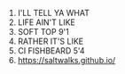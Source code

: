 1. I'LL TELL YA WHAT
2. LIFE AIN'T LIKE
3. SOFT TOP 9'1
4. RATHER IT'S LIKE
5. CI FISHBEARD 5'4
6. https://saltwalks.github.io/
